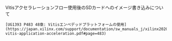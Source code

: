Vitisアクセラレーションフロー使用後のSDカードへのイメージ書き込みについて  
```
[UG1393 P483 48章: Vitisエンベデッドプラットフォームの使用](https://japan.xilinx.com/support/documentation/sw_manuals_j/xilinx2020_1/ug1393-vitis-application-acceleration.pdf#page=483)
```

